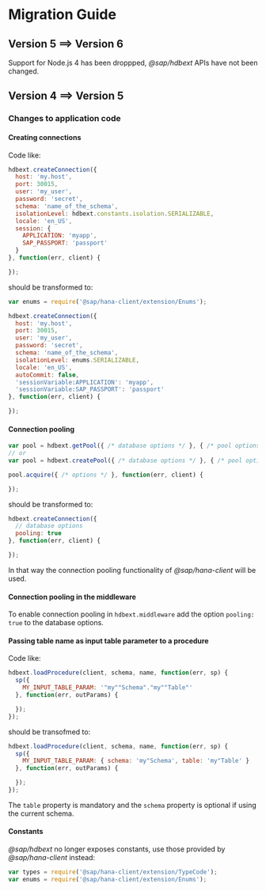 # Migration Guide

## Version 5 ==> Version 6

Support for Node.js 4 has been droppped, *@sap/hdbext* APIs have not been changed.

## Version 4 ==> Version 5

### Changes to application code

#### Creating connections

Code like:

```js
hdbext.createConnection({
  host: 'my.host',
  port: 30015,
  user: 'my_user',
  password: 'secret',
  schema: 'name_of_the_schema',
  isolationLevel: hdbext.constants.isolation.SERIALIZABLE,
  locale: 'en_US',
  session: {
    APPLICATION: 'myapp',
    SAP_PASSPORT: 'passport'
  }
}, function(err, client) {

});
```

should be transformed to:

```js
var enums = require('@sap/hana-client/extension/Enums');

hdbext.createConnection({
  host: 'my.host',
  port: 30015,
  user: 'my_user',
  password: 'secret',
  schema: 'name_of_the_schema',
  isolationLevel: enums.SERIALIZABLE,
  locale: 'en_US',
  autoCommit: false,
  'sessionVariable:APPLICATION': 'myapp',
  'sessionVariable:SAP_PASSPORT': 'passport'
}, function(err, client) {

});
```

#### Connection pooling

```js
var pool = hdbext.getPool({ /* database options */ }, { /* pool options */ });
// or
var pool = hdbext.createPool({ /* database options */ }, { /* pool options */ });

pool.acquire({ /* options */ }, function(err, client) {

});
```

should be transformed to:

```js
hdbext.createConnection({
  // database options
  pooling: true
}, function(err, client) {

});
```

In that way the connection pooling functionality of *@sap/hana-client* will be used.

#### Connection pooling in the middleware

To enable connection pooling in `hdbext.middleware` add the option `pooling: true` to the database options.

#### Passing table name as input table parameter to a procedure

Code like:

```js
hdbext.loadProcedure(client, schema, name, function(err, sp) {
  sp({
    MY_INPUT_TABLE_PARAM: '"my""Schema"."my""Table"'
  }, function(err, outParams) {

  });
});
```

should be transofmed to:

```js
hdbext.loadProcedure(client, schema, name, function(err, sp) {
  sp({
    MY_INPUT_TABLE_PARAM: { schema: 'my"Schema', table: 'my"Table' }
  }, function(err, outParams) {

  });
});
```

The `table` property is mandatory and the `schema` property is optional if using the current schema.

#### Constants

*@sap/hdbext* no longer exposes constants, use those provided by *@sap/hana-client* instead:

```js
var types = require('@sap/hana-client/extension/TypeCode');
var enums = require('@sap/hana-client/extension/Enums');
```
